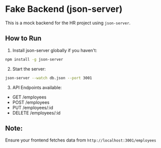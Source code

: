 
# Fake Backend (json-server)

This is a mock backend for the HR project using `json-server`.

## How to Run

1. Install json-server globally if you haven't:

```bash
npm install -g json-server
```

2. Start the server:

```bash
json-server --watch db.json --port 3001
```

3. API Endpoints available:

- GET    /employees
- POST   /employees
- PUT    /employees/:id
- DELETE /employees/:id

## Note:
Ensure your frontend fetches data from `http://localhost:3001/employees`
